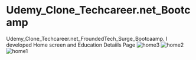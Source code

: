 # Udemy_Clone_Techcareer.net_Bootcamp
Udemy_Clone_Techcareer.net_FroundedTech_Surge_Bootcaamp. I developed Home screen and Education Detaiils Page
![home3](https://github.com/huzeyfe-akcay/Udemy_Clone_Techcareer.net_Bootcamp/assets/140722049/3ec5dc94-deb5-4632-977b-83e126a0725c)
![home2](https://github.com/huzeyfe-akcay/Udemy_Clone_Techcareer.net_Bootcamp/assets/140722049/e784111f-c44c-4b01-b963-fc5f7f9cda77)
![home1](https://github.com/huzeyfe-akcay/Udemy_Clone_Techcareer.net_Bootcamp/assets/140722049/4d4d48fa-3cdb-41be-b017-1577c3792adb)
